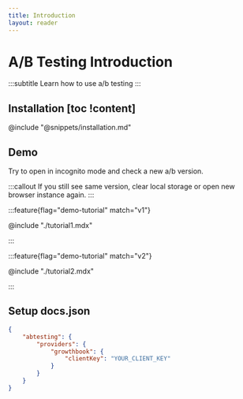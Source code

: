 ```yaml
---
title: Introduction
layout: reader
---
```


# A/B Testing Introduction

:::subtitle
Learn how to use a/b testing
:::

## Installation [toc !content]
@include "@snippets/installation.md"

## Demo
Try to open in incognito mode and check a new a/b version.

:::callout
If you still see same version, clear local storage or open new browser instance again.
:::

:::feature{flag="demo-tutorial" match="v1"}
<div class="demo-tutorial-container">

@include "./tutorial1.mdx"

</div>
:::

:::feature{flag="demo-tutorial" match="v2"}
<div class="demo-tutorial-container">

@include "./tutorial2.mdx"

</div>
:::

<!-- <Feature flag="demo-tutorial" match="v1">
<div class="demo-tutorial-container">

@include "./tutorial1.mdx"

</div>
</Feature>

<Feature flag="demo-tutorial" match="v2">
<div class="demo-tutorial-container">

@include "./tutorial2.mdx"

</div>
</Feature> -->

## Setup docs.json
```json docs.json [descHead="Tip" desc="Check out how to setup different [A/B testing providers](https://docs.xyd.dev/docs/guides/integrations/abtesting/overview)."]
{
    "abtesting": {
        "providers": {
            "growthbook": {
                "clientKey": "YOUR_CLIENT_KEY"
            }
        }
    }
}
```